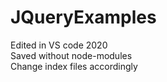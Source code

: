 # JQueryExamples <br>
Edited in VS code 2020 <br>
Saved without node-modules <br>
Change index files accordingly 
